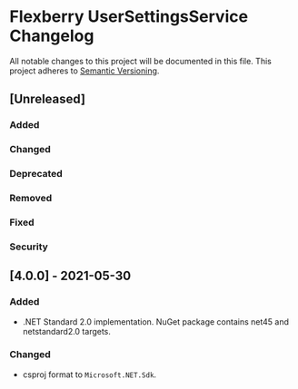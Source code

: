 # Flexberry UserSettingsService Changelog
All notable changes to this project will be documented in this file.
This project adheres to [Semantic Versioning](http://semver.org/).

## [Unreleased]

### Added

### Changed

### Deprecated

### Removed

### Fixed

### Security

## [4.0.0] - 2021-05-30

### Added
- .NET Standard 2.0 implementation. NuGet package contains net45 and netstandard2.0 targets.

### Changed
* csproj format to `Microsoft.NET.Sdk`.
